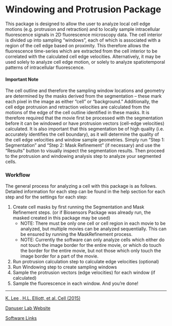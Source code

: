 # Windowing and Protrusion Package 

This package is designed to allow the user to analyze local cell edge motions (e.g. protrusion and retraction) and to locally sample intracellular fluorescence signals in 2D fluorescence microscopy data. The cell interior is divided up into sampling “windows”, each of which is associated with a region of the cell edge based on proximity. This therefore allows the fluorescence time-series which are extracted from the cell interior to be correlated with the calculated cell edge velocities. Alternatively, it may be used solely to analyze cell edge motion, or solely to analyze spatiotemporal patterns of intracellular fluorescence.

#### Important Note
The cell outline and therefore the sampling window locations and geometry are determined by the masks derived from the segmentation – these mark each pixel in the image as either “cell” or “background.” Additionally, the cell edge protrusion and retraction velocities are calculated from the motions of the edge of the cell outline identified in these masks. It is therefore required that the movie first be processed with the segmentation before it can be windowed or have protrusion vectors (cell-edge velocities) calculated. It is also important that this segmentation be of high quality (i.e. accurately identifies the cell boundary), as it will determine the quality of the cell edge velocities and window sample geometries. Simply run “Step 1: Segmentation” and “Step 2: Mask Refinement” (if necessary) and use the “Results” button to visually inspect the segmentation results. Then proceed to the protrusion and windowing analysis step to analyze your segmented cells.

### Workflow
The general process for analyzing a cell with this package is as follows. Detailed information for each step can be found in the help section for each step and for the settings for each step:

1. Create cell masks by first running the Segmentation and Mask Refinement steps. (or if Biosensors Package was already run, the masked created in this package may be used)
    - NOTE: There must be only one cell or cell region in each movie to be analyzed, but multiple movies can be analyzed sequentially. This can be ensured by running the MaskRefinement process.
    - NOTE: Currently the software can only analyze cells which either do not touch the image border for the entire movie, or which do touch the border for the entire movie, but not those which only touch the image border for a part of the movie.
2. Run protrusion calculation step to calculate edge velocities (optional)
3. Run Windowing step to create sampling windows
4. Sample the protrusion vectors (edge velocities) for each window (if calculated)  
5. Sample the fluorescence in each window. And you’re done!


----------------------
[K. Lee , H.L. Elliott, et al. Cell (2015)](https://doi.org/10.1016/j.cels.2015.07.001)

[Danuser Lab Website](https://www.danuserlab-utsw.org/)

[Software Links](https://github.com/DanuserLab/)
